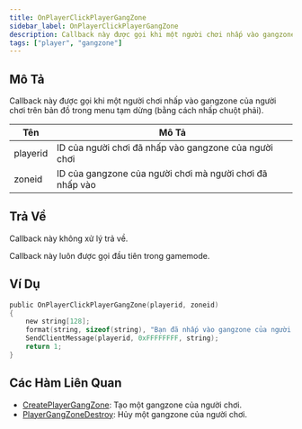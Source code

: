 ```yaml
---
title: OnPlayerClickPlayerGangZone
sidebar_label: OnPlayerClickPlayerGangZone
description: Callback này được gọi khi một người chơi nhấp vào gangzone của người chơi trên bản đồ trong menu tạm dừng (bằng cách nhấp chuột phải).
tags: ["player", "gangzone"]
---
```


<VersionWarn version='omp v1.1.0.2612' />

## Mô Tả

Callback này được gọi khi một người chơi nhấp vào gangzone của người chơi trên bản đồ trong menu tạm dừng (bằng cách nhấp chuột phải).

| Tên       | Mô Tả                                                                                   |
|-----------|-----------------------------------------------------------------------------------------|
| playerid  | ID của người chơi đã nhấp vào gangzone của người chơi                                   |
| zoneid    | ID của gangzone của người chơi mà người chơi đã nhấp vào                                 |

## Trả Về

Callback này không xử lý trả về.

Callback này luôn được gọi đầu tiên trong gamemode.

## Ví Dụ

```c
public OnPlayerClickPlayerGangZone(playerid, zoneid)
{
    new string[128];
    format(string, sizeof(string), "Bạn đã nhấp vào gangzone của người chơi %i", zoneid);
    SendClientMessage(playerid, 0xFFFFFFFF, string);
    return 1;
}
```

## Các Hàm Liên Quan

- [CreatePlayerGangZone](../functions/CreatePlayerGangZone): Tạo một gangzone của người chơi.
- [PlayerGangZoneDestroy](../functions/PlayerGangZoneDestroy): Hủy một gangzone của người chơi.